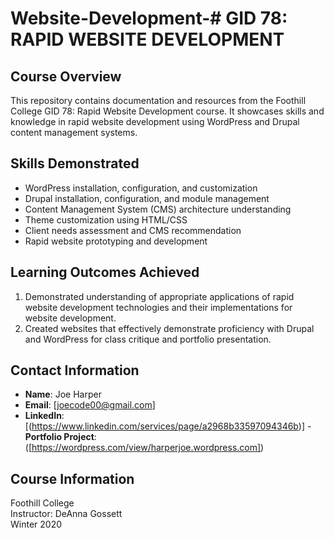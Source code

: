 # Website-Development-# GID 78: RAPID WEBSITE DEVELOPMENT

## Course Overview
This repository contains documentation and resources from the Foothill College GID 78: Rapid Website Development course. It showcases skills and knowledge in rapid website development using WordPress and Drupal content management systems.

## Skills Demonstrated
- WordPress installation, configuration, and customization
- Drupal installation, configuration, and module management
- Content Management System (CMS) architecture understanding
- Theme customization using HTML/CSS
- Client needs assessment and CMS recommendation
- Rapid website prototyping and development

## Learning Outcomes Achieved
1. Demonstrated understanding of appropriate applications of rapid website development technologies and their implementations for website development.
2. Created websites that effectively demonstrate proficiency with Drupal and WordPress for class critique and portfolio presentation.


## Contact Information
- **Name**: Joe Harper
- **Email**: [joecode00@gmail.com]
- **LinkedIn**: [(https://www.linkedin.com/services/page/a2968b33597094346b)]
  -**Portfolio Project**:([https://wordpress.com/view/harperjoe.wordpress.com])

## Course Information
Foothill College  
Instructor: DeAnna Gossett  
Winter 2020
